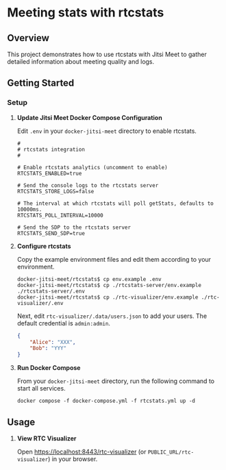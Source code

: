 # Meeting stats with rtcstats

## Overview

This project demonstrates how to use rtcstats with Jitsi Meet to gather detailed information about meeting quality and logs.

## Getting Started

### Setup

1. **Update Jitsi Meet Docker Compose Configuration**

	Edit `.env` in your `docker-jitsi-meet` directory to enable rtcstats.
	```
	#
	# rtcstats integration
	#

	# Enable rtcstats analytics (uncomment to enable)
	RTCSTATS_ENABLED=true

	# Send the console logs to the rtcstats server
	RTCSTATS_STORE_LOGS=false

	# The interval at which rtcstats will poll getStats, defaults to 10000ms.
	RTCSTATS_POLL_INTERVAL=10000

	# Send the SDP to the rtcstats server
	RTCSTATS_SEND_SDP=true

	```

2. **Configure rtcstats**

	Copy the example environment files and edit them according to your environment.
	```shell
	docker-jitsi-meet/rtcstats$ cp env.example .env
	docker-jitsi-meet/rtcstats$ cp ./rtcstats-server/env.example ./rtcstats-server/.env
	docker-jitsi-meet/rtcstats$ cp ./rtc-visualizer/env.example ./rtc-visualizer/.env
	```

	Next, edit `rtc-visualizer/.data/users.json` to add your users. The default credential is `admin:admin`.
	```json
	{
		"Alice": "XXX",
		"Bob": "YYY"
	}
	```

4. **Run Docker Compose**

	From your `docker-jitsi-meet` directory, run the following command to start all services.
	```shell
	docker compose -f docker-compose.yml -f rtcstats.yml up -d
	```


## Usage

1. **View RTC Visualizer**

	Open [https://localhost:8443/rtc-visualizer](https://localhost:8443/rtc-visualizer) (or `PUBLIC_URL/rtc-visualizer`) in your browser.

